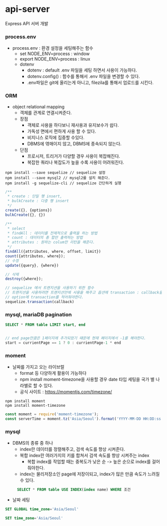 # api-server
Express API 서버 개발


### process.env

- process.env : 환경 설정을 세팅해주는 함수
  - set NODE_ENV=process : window
  - export NODE_ENV=process : linux
  - dotenv
     - dotenv : default .env 파일을 세팅 하면서 사용이 가능하다.
     - dotenv.config() : 함수를 통해서 .env 파일을 변경할 수 있다.
     - .env파일은 git에 올리는게 아니고, filezila를 통해서 업로드를 시킨다.


### ORM 
- object relational mapping
  - 객체를 관계로 연결시켜준다.
  - 장점
    - 객체로 사용을 하다보니 재사용과 유지보수가 쉽다.
    - 가독성 면에서 편하게 사용 할 수 있다.
    - 비지니스 로직에 집중할 수있다.
    - DBMS에 엮매이지 않고, DBMS에 종속되지 않는다.
  - 단점
    - 프로시저, 트리거가 다양할 경우 사용이 복잡해진다.
    - 복잡한 쿼리나 복잡도가 높을 수록 사용이 어려워진다.

```npm
npm install --save sequelize // sequelize 설정
npm install --save mysql2 // mysql2를 설치 해준다.
npm install -g sequelize-cli // sequelize 간단하게 실행 
```
```js
/**
 * create : 단일 행 insert,
 * bulkCreate : 다중 행 insert
 */
create({}, {options})
bulkCreate({}, {})

/**
 * select 
 * findAll : 데이터를 전제적으로 출력을 하는 방법
 * count : 데이터의 총 합만 출력하는 방법
 * attributes : 원하는 colum만 리턴을 해준다.
 */
findAll({attributes, where, offset, limit})
count({attributes, where});
// 수정
update({query}, {where})

// 삭제
destroy({where});

// sequelize 에서 트랜지션을 사용하기 위한 함수
// 트랜지션을 사용하려면 트랜지션안에 사용을 해주고 옵션에 transaction : callback을 적어준다.
// option에 transaction를 적어줘야한다.
sequelize.transaction(callback)

```


### mysql, mariaDB pagination
```sql
SELECT * FROM table LIMIT start, end
```
```js

// end page만큼은 1페이지에 추가되었기 떄문에 현재 페이지에서 -1를 해야한다.
start = currientPage == 1 ? 0 : currientPage-1 * end 
```


### moment
- 날짜를 가지고 오는 라이브럴
  - format 등 다양하게 활용이 가능하다
  - npm install moment-timezone을 사용할 경우 date 타입 세팅을 국가 별 나라별로 할 수 있다.
  - 공식 사이트 : https://momentjs.com/timezone/
```npm
npm install moment
npm install moment-timezone
```
```js
const moment = require('moment-timezone');
const serverTime = moment.tz('Asia/Seoul').format('YYYY-MM-DD HH:DD:ss');
```

### mysql 
- DBMS의 종류 중 하나
  - index란 데이터를 정렬해주고, 검색 속도를 향상 시켜준다. 
  - 복합 index란 여러가지의 키를 합쳐서 검색 속도를 향상 시켜주는 index
    - 복합 index를 작업할 때는 중복도가 낮은 순 -> 높은 순으로 index를 걸어줘야한다.
  - index는 물리저장소인 page에 저장이되고, index가 많은 만큼 속도가 느려질 수 있다.
  ```sql
    SELECT * FROM table USE INDEX(index name) WHERE 조건
  ```
- 날짜 세팅
```sql
SET GLOBAL time_zone='Asia/Seoul'

SET time_zone='Asia/Seoul'
```